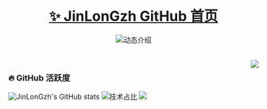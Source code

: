 <p align="center">
  <h1 align="center"><a href="https://github.com/JinLonGzh">✨ JinLonGzh GitHub 首页</a></h1>
</p>

<p align="center">
  <img src="https://readme-typing-svg.demolab.com/?lines=大家好，我是JinLonGzh;欢迎来到我的 GitHub!&font=Fira%20Code&center=true&width=380&height=50&duration=4000&pause=1000" alt="动态介绍">
</p>

<br>

<img align="right" src="https://moe-counter.glitch.me/get/@:JinLonGzh?theme=rule34">


### 🔥 GitHub 活跃度

![JinLonGzh's GitHub stats](https://github-readme-stats.vercel.app/api?username=JinLonGzh&custom_title=我的统计数据&show_icons=true&bg_color=30,e96443,904e95&title_color=fff&text_color=fff&icon_color=fff)
![技术占比](https://github-readme-stats.vercel.app/api/top-langs/?username=JinLonGzh&layout=compact&langs_count=8&custom_title=技术占比&show_icons=true&bg_color=30,e96443,904e95&title_color=fff&text_color=fff&icon_color=fff)
![](https://github-readme-activity-graph.vercel.app/graph?username=JinLonGzh&theme=dracula&custom_title=我的心电图&radius=10)
<br>
